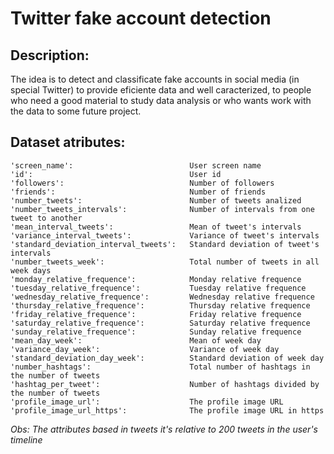 # Twitter fake account detection
## Description:
The idea is to detect and classificate fake accounts in social media (in special Twitter) to provide eficiente data and well caracterized, to people who need a good material to study data analysis or who wants work with the data to some future project.
## Dataset atributes:
    'screen_name': 	                        User screen name
    'id':                                   User id
    'followers':                            Number of followers
    'friends':                              Number of friends
    'number_tweets':                        Number of tweets analized
    'number_tweets_intervals':              Number of intervals from one tweet to another
    'mean_interval_tweets':                 Mean of tweet's intervals
    'variance_interval_tweets':             Variance of tweet's intervals
    'standard_deviation_interval_tweets':   Standard deviation of tweet's intervals
    'number_tweets_week':                   Total number of tweets in all week days
    'monday_relative_frequence':            Monday relative frequence
    'tuesday_relative_frequence':           Tuesday relative frequence
    'wednesday_relative_frequence':	        Wednesday relative frequence
    'thursday_relative_frequence':          Thursday relative frequence
    'friday_relative_frequence':            Friday relative frequence
    'saturday_relative_frequence':          Saturday relative frequence
    'sunday_relative_frequence':            Sunday relative frequence
    'mean_day_week':                        Mean of week day
    'variance_day_week':                    Variance of week day
    'standard_deviation_day_week':          Standard deviation of week day
    'number_hashtags':                      Total number of hashtags in the number of tweets
    'hashtag_per_tweet':                    Number of hashtags divided by the number of tweets
    'profile_image_url':                    The profile image URL
    'profile_image_url_https':              The profile image URL in https

_Obs: The attributes based in tweets it's relative to 200 tweets in the user's timeline_